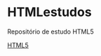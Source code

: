 # HTMLestudos
Repositório de estudo HTML5

<a href="https://diego-dcs.github.io/HTMLestudos/00-introdução/index.html">HTML5</a>
